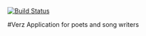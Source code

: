 [![Build Status](https://travis-ci.org/kpjackson90/Verz.svg?branch=master)](https://travis-ci.org/kpjackson90/Verz)

#Verz
Application for poets and song writers
